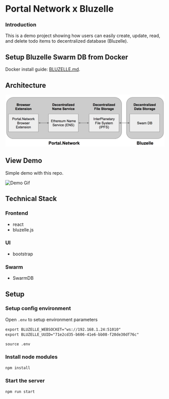 # Portal Network x Bluzelle


### Introduction

This is a demo project showing how users can easily create, update, read, and delete todo items to decentralized database (Bluzelle).

## Setup Bluzelle Swarm DB from Docker

Docker install guide: [BLUZELLE.md](./BLUZELLE.md).

## Architecture
![Architecture](./img/Architecture.png)

## View Demo
Simple demo with this repo.

![Demo Gif](./img/demo.gif)

## Technical Stack

### Frontend
- react
- bluzelle.js

### UI
- bootstrap

### Swarm
- SwarmDB

## Setup

### Setup config environment

Open `.env` to setup environment parameters
```
export BLUZELLE_WEBSOCKET="ws://192.168.1.24:51010"
export BLUZELLE_UUID="71e2cd35-b606-41e6-bb08-f20de30df76c"
```

```
source .env
```

### Install node modules

```
npm install
```


### Start the server

```
npm run start
```
